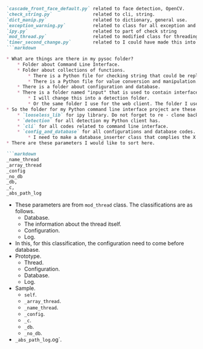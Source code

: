 ```markdown
`cascade_front_face_default.py` related to face detection, OpenCV.
`check_string.py`               related to cli, string.
`dict_manip.py`                 related to dictionary, general use.
`exception_warning.py`          related to class for all exception and warning, general.
`ipy.py`                        related to part of check string
`mod_thread.py`                 related to modified class for threading in Python
`timer_second_change.py`        related to I could have made this into X second timer, timer class.
```markdown

* What are things are there in my pysoc folder?
    * Folder about Command Line Interface.
    * Folder about collections of functions.
        * There is a Python file for checking string that could be replaced.
        * There is a Python file for value conversion and manipulation.
    * There is a folder about configuration and database.
    * There is a folder named "input" that is used to contain interface for input.
        * I will change this into a detection folder.
        * Or the same folder I use for the web client. The folder I use for my web application is named "detection".
* So the folder for my Python command line interface project are these.
    * `looseless_lib` for ipy library. Do not forget to re - clone back the project.
    * `detection` for all detection my Python client has.
    * `cli` for all codes related to command line interface.
    * `config_and_database` for all configurations and database codes.
        * I need to make a database_inserter class that complies the X second timer module.
* There are these parameters I would like to sort here.

```markdown
_name_thread
_array_thread
_config
_no_db
_db,
_c,
_abs_path_log
```

* These parameters are from `mod_thread` class. The classifications are as follows.
    * Database.
    * The information about the thread itself.
    * Configuration.
    * Log.
* In this, for this classification, the configuration need to come before database.
* Prototype.
    * Thread.
    * Configuration.
    * Database.
    * Log.
* Sample.
    * `self`.
    * `_array_thread`.
    * `_name_thread`.
    * `_config`.
    * `_c`.
    * `_db`.
    * `_no_db`.
* `_abs_path_log`.og`.